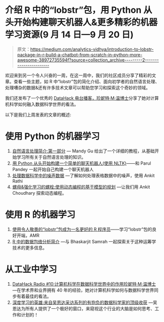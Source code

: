 # 介绍 R 中的“lobstr”包，用 Python 从头开始构建聊天机器人&更多精彩的机器学习资源(9 月 14 日—9 月 20 日)

> 原文：<https://medium.com/analytics-vidhya/introduction-to-lobstr-package-in-r-build-a-chatbot-from-scratch-in-python-more-awesome-38972735594f?source=collection_archive---------2----------------------->

欢迎来到另一个令人兴奋的一周，在这一周中，我们的社区成员分享了精彩的文章。查看一些主题，如 R 中“lobstr”包的简化介绍、面向初学者的自然语言处理、处理嘈杂的数据&还有许多技术文章可以帮助您学习和探索这个奇妙的领域。

我们还发布了一个优秀的 [DataHack 电台播客，珍妮特·M·温博士](/analytics-vidhya/datahack-radio-podcast-computer-science-data-science-bd8e00715b5e)分享了她对计算机科学如何融入数据科学世界的看法。

以下是我们上周发表的文章的概述:

# 使用 Python 的机器学习

1.  [自然语言处理简介:第一部分](/analytics-vidhya/introduction-to-natural-language-processing-part-1-777f972cc7b3) — Mandy Gu 给出了一个详细的教程，从基础开始学习所有关于自然语言处理的知识。
2.  [用 Python 从头开始构建一个简单的聊天机器人(使用 NLTK)](/analytics-vidhya/building-a-simple-chatbot-in-python-using-nltk-7c8c8215ac6e)——和 Parul Pandey 一起开始自己构建一个聊天机器人
3.  [处理数据科学中的噪声数据](/analytics-vidhya/dealing-with-noisy-data-in-data-science-e177a4e32621) —了解如何处理表格数据中的噪声，使用 Ankit Rathi
4.  [螺母&强化学习的螺栓:使用动态编程的基于模型的规划](/analytics-vidhya/nuts-bolts-of-reinforcement-learning-model-based-planning-using-dynamic-programming-d71d52011b53) —让我们用 Ankit Choudhary 探索动态编程。

# 使用 R 的机器学习

1.  [使用令人敬畏的“lobstr”包成为一名更好的 R 程序员](/analytics-vidhya/become-a-better-r-programmer-with-the-awesome-lobstr-package-af97fcd22602)——学习“lobstr”包的良好开端，AMR
2.  [R 中的数据包络分析简介](/analytics-vidhya/introduction-to-data-envelopment-analysis-in-r-773745549d6a) —与 Bhaskarjit Samrah 一起探索关于这种运筹学技术的更多信息。

# 从工业中学习

1.  [DataHack Radio #10:计算机科学在数据科学世界中的作用珍妮特·M·温博士](/analytics-vidhya/datahack-radio-podcast-computer-science-data-science-bd8e00715b5e) —在学术界和业界拥有 40 年的经验，她对计算机科学如何与数据科学世界同步有着最佳的看法。
2.  [深度学习的英雄:来自吴恩达采访系列的有抱负的数据科学家的顶级收获](/analytics-vidhya/heroes-of-deep-learning-top-takeaways-for-aspiring-data-scientists-from-andrew-ngs-interview-c2c5547e181c) —吴恩达为所有人提供了一个极好的窗口，来窥视这个行业的大脑是如何思考、工作和计划的！